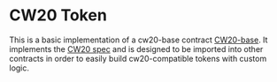 # CW20 Token

This is a basic implementation of a cw20-base contract [CW20-base](https://github.com/CosmWasm/cw-plus/tree/main/contracts/cw20-base). It implements the [CW20 spec](https://github.com/CosmWasm/cosmwasm-plus/tree/master/packages/cw20) and is designed to be imported into other contracts in order to easily build cw20-compatible tokens with custom logic.
